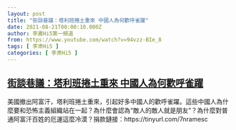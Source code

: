 ```yaml
---
layout: post
title: "街談巷議：塔利班捲土重來 中國人為何歡呼雀躍"
date: 2021-08-21T00:00:10.000Z
author: 李肅Hi5第一頻道
from: https://www.youtube.com/watch?v=94vzz-BIe_8
tags: [ 李肃Hi5 ]
categories: [ 李肃Hi5 ]
---
```

<!--1629504010000-->
[街談巷議：塔利班捲土重來 中國人為何歡呼雀躍](https://www.youtube.com/watch?v=94vzz-BIe_8)
------

<div>
美國撤出阿富汗，塔利班捲土重來，引起好多中國人的歡呼雀躍。這些中國人為什麼要和恐怖主義組織站在一起？為什麼會認為“敵人的敵人就是朋友”？為什麼對普通阿富汗百姓的厄運這麼冷漠？捐款鏈接：https://tinyurl.com/7nramesc
</div>

